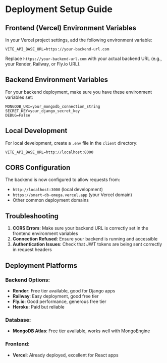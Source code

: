 # Deployment Setup Guide

## Frontend (Vercel) Environment Variables

In your Vercel project settings, add the following environment variable:

```
VITE_API_BASE_URL=https://your-backend-url.com
```

Replace `https://your-backend-url.com` with your actual backend URL (e.g., your Render, Railway, or Fly.io URL).

## Backend Environment Variables

For your backend deployment, make sure you have these environment variables set:

```
MONGODB_URI=your_mongodb_connection_string
SECRET_KEY=your_django_secret_key
DEBUG=False
```

## Local Development

For local development, create a `.env` file in the `client` directory:

```
VITE_API_BASE_URL=http://localhost:8000
```

## CORS Configuration

The backend is now configured to allow requests from:
- `http://localhost:3000` (local development)
- `https://smart-db-omega.vercel.app` (your Vercel domain)
- Other common deployment domains

## Troubleshooting

1. **CORS Errors**: Make sure your backend URL is correctly set in the frontend environment variables
2. **Connection Refused**: Ensure your backend is running and accessible
3. **Authentication Issues**: Check that JWT tokens are being sent correctly in request headers

## Deployment Platforms

### Backend Options:
- **Render**: Free tier available, good for Django apps
- **Railway**: Easy deployment, good free tier
- **Fly.io**: Good performance, generous free tier
- **Heroku**: Paid but reliable

### Database:
- **MongoDB Atlas**: Free tier available, works well with MongoEngine

### Frontend:
- **Vercel**: Already deployed, excellent for React apps 